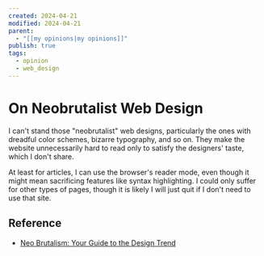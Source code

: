 ```yaml
---
created: 2024-04-21
modified: 2024-04-21
parent:
  - "[[my opinions|my opinions]]"
publish: true
tags:
  - opinion
  - web_design
---
```


# On Neobrutalist Web Design
I can't stand those "neobrutalist" web designs, particularly the ones with dreadful color schemes, bizarre typography, and so on. They make the website unnecessarily hard to read only to satisfy the designers' taste, which I don't share.

At least for articles, I can use the browser's reader mode, even though it might mean sacrificing features like syntax highlighting. I could only suffer for other types of pages, though it is likely I will just quit if I don't need to use that site.

## Reference
- [Neo Brutalism: Your Guide to the Design Trend](https://blog.hubspot.com/website/neo-brutalism)